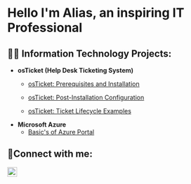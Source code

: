 <h1>Hello I'm Alias, an inspiring IT Professional

<h2>👨‍💻 Information Technology Projects:</h2>

- <b>osTicket (Help Desk Ticketing System)</b>
  - [osTicket: Prerequisites and Installation](https://github.com/Alias19/osticket-prereqs)

  - [osTicket: Post-Installation Configuration](https://github.com/Alias19/osTicket-Post-Install-Configuration)
  - [osTicket: Ticket Lifecycle Examples](https://github.com/Alias19/ticket-life-cycle/blob/main/README.md)
- <b>Microsoft Azure</b>
  - [Basic's of Azure Portal](https://github.com/Alias19/Basics-of-Azure-Portal)

<h2>🤳Connect with me:</h2>

[<img align="left" alt="Josh | LinkedIn" width="22px" src="https://cdn.jsdelivr.net/npm/simple-icons@v3/icons/linkedin.svg" />][linkedin]

[linkedin]: https://www.linkedin.com/in/alias-santiago-643bb92b3/
